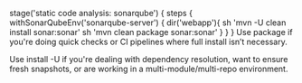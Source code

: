 stage('static code analysis: sonarqube') {
            steps {
                withSonarQubeEnv('sonarqube-server') {
                dir('webapp'){
                sh 'mvn -U clean install sonar:sonar'
                sh 'mvn clean package sonar:sonar'
                }
              }
            }
Use package if you're doing quick checks or CI pipelines where full install isn’t necessary.

Use install -U if you're dealing with dependency resolution, want to ensure fresh snapshots, or are working in a multi-module/multi-repo environment.